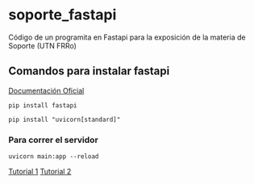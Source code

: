 # soporte_fastapi
Código de un programita en Fastapi para la exposición de la materia de Soporte (UTN FRRo)

## Comandos para instalar fastapi

[Documentación Oficial](https://fastapi.tiangolo.com/)

`pip install fastapi`

`pip install "uvicorn[standard]"`

### Para correr el servidor

`uvicorn main:app --reload`

[Tutorial 1](https://www.youtube.com/watch?v=lKk_hudmAfE)
[Tutorial 2](https://youtu.be/N5VjIqAsDQ8)
